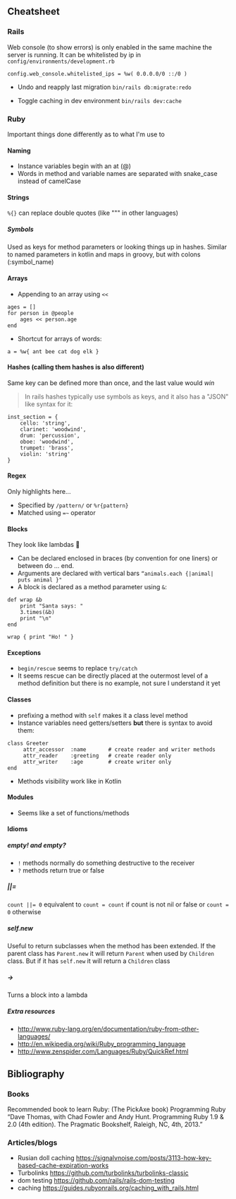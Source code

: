 
## Cheatsheet

### Rails
Web console (to show errors) is only enabled in the same machine the server is 
running. It can be whitelisted by ip in `config/environments/development.rb`
```
config.​web_console​.​whitelisted_ips​ = ​%w( 0.0.0.0/0 ::/0 )​
```

* Undo and reapply last migration
```bin/rails db:migrate:redo```

* Toggle caching in dev environment `bin/rails dev:cache`

### Ruby

Important things done differently as to what I'm use to

#### Naming

* Instance variables begin with an at (@)
* Words in method and variable names are separated with snake_case instead of camelCase

#### Strings

`%{}` can replace double quotes (like """ in other languages)

##### Symbols

Used as keys for method parameters or looking things up in hashes. Similar to named parameters 
in kotlin and maps in groovy, but with colons (:symbol_name) 

#### Arrays

* Appending to an array using `<<`

```
ages = []
for person in @people
    ages << person.age
end
```

* Shortcut for arrays of words:
```
a = %w{ ant bee cat dog elk }
```

#### Hashes (calling them hashes is also different)

Same key can be defined more than once, and the last value would _win_

>In rails hashes typically use symbols as keys, and it also has a "JSON" like syntax for it:
```
inst_section = {
    cello: 'string',
    clarinet: 'woodwind',
    drum: 'percussion',
    oboe: 'woodwind',
    trumpet: 'brass',
    violin: 'string'
}
```

#### Regex

Only highlights here...

* Specified by `/pattern/` or `%r{pattern}`
* Matched using `=~` operator

#### Blocks

They look like lambdas :thinking:

* Can be declared enclosed in braces (by convention for one liners) or between do ... end.
* Arguments are  declared with vertical bars `“animals.​each​ {|animal| puts animal }"`
* A block is declared as a method parameter using `&`:
```
def wrap &b
    print "Santa says: "
    3.times(&b)
    print "\n"
end

wrap { print "Ho! " }
```

#### Exceptions

* `begin/rescue` seems to replace `try/catch`
* It seems rescue can be directly placed at the outermost level of a method definition but there
 is no example, not sure I understand it yet

#### Classes

* prefixing a method with `self` makes it a class level method
* Instance variables need getters/setters **but** there is syntax to avoid them:
```
class​ Greeter
​ 	  attr_accessor  ​:name​       ​# create reader and writer methods​
​ 	  attr_reader    ​:greeting​   ​# create reader only​
​ 	  attr_writer    ​:age​        ​# create writer only​
​end​
```
* Methods visibility work like in Kotlin

#### Modules

* Seems like a set of functions/methods

#### Idioms
##### empty! and empty?

* `!` methods normally do something destructive to the receiver
* `?` methods return true or false

##### ||=
```count ||= 0```
equivalent to `count = count` if count is not nil or false or `count = 0` otherwise

##### self.new

Useful to return subclasses when the method has been extended. If the parent class has `Parent.new` it will 
return `Parent` when used by `Children` class. But if it has `self.new` it will return a `Children` class

##### ->

Turns a block into a lambda

##### Extra resources

* http://www.ruby-lang.org/en/documentation/ruby-from-other-languages/
* http://en.wikipedia.org/wiki/Ruby_programming_language
* http://www.zenspider.com/Languages/Ruby/QuickRef.html

## Bibliography
### Books

Recommended book to learn Ruby: (The PickAxe book) Programming Ruby “Dave Thomas,
 with Chad Fowler and Andy Hunt. Programming Ruby 1.9 & 2.0 (4th edition). The 
Pragmatic Bookshelf, Raleigh, NC, 4th, 2013.”

### Articles/blogs

* Rusian doll caching https://signalvnoise.com/posts/3113-how-key-based-cache-expiration-works
* Turbolinks https://github.com/turbolinks/turbolinks-classic
* dom testing https://github.com/rails/rails-dom-testing
* caching https://guides.rubyonrails.org/caching_with_rails.html
